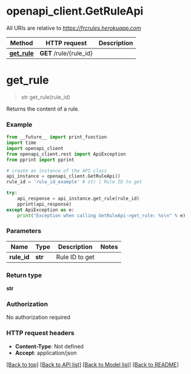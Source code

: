 # openapi_client.GetRuleApi

All URIs are relative to *https://frcrules.herokuapp.com*

Method | HTTP request | Description
------------- | ------------- | -------------
[**get_rule**](GetRuleApi.md#get_rule) | **GET** /rule/{rule_id} | 


# **get_rule**
> str get_rule(rule_id)



Returns the content of a rule.

### Example

```python
from __future__ import print_function
import time
import openapi_client
from openapi_client.rest import ApiException
from pprint import pprint

# create an instance of the API class
api_instance = openapi_client.GetRuleApi()
rule_id = 'rule_id_example' # str | Rule ID to get

try:
    api_response = api_instance.get_rule(rule_id)
    pprint(api_response)
except ApiException as e:
    print("Exception when calling GetRuleApi->get_rule: %s\n" % e)
```

### Parameters

Name | Type | Description  | Notes
------------- | ------------- | ------------- | -------------
 **rule_id** | **str**| Rule ID to get | 

### Return type

**str**

### Authorization

No authorization required

### HTTP request headers

 - **Content-Type**: Not defined
 - **Accept**: application/json

[[Back to top]](#) [[Back to API list]](../README.md#documentation-for-api-endpoints) [[Back to Model list]](../README.md#documentation-for-models) [[Back to README]](../README.md)

